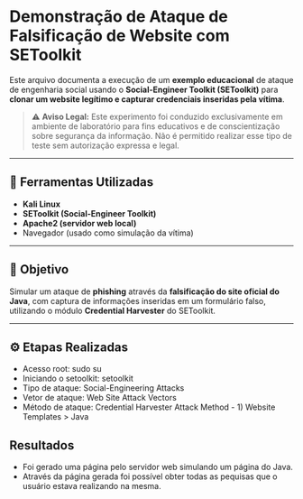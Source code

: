 # Demonstração de Ataque de Falsificação de Website com SEToolkit

Este arquivo documenta a execução de um **exemplo educacional** de ataque de engenharia social usando o **Social-Engineer Toolkit (SEToolkit)** para **clonar um website legítimo e capturar credenciais inseridas pela vítima**.

> ⚠️ **Aviso Legal:** Este experimento foi conduzido exclusivamente em ambiente de laboratório para fins educativos e de conscientização sobre segurança da informação. Não é permitido realizar esse tipo de teste sem autorização expressa e legal.

---

## 🔧 Ferramentas Utilizadas

- **Kali Linux**
- **SEToolkit (Social-Engineer Toolkit)**
- **Apache2 (servidor web local)**
- Navegador (usado como simulação da vítima)

---

## 🎯 Objetivo

Simular um ataque de **phishing** através da **falsificação do site oficial do Java**, com captura de informações inseridas em um formulário falso, utilizando o módulo **Credential Harvester** do SEToolkit.

---

## ⚙️ Etapas Realizadas

- Acesso root: sudo su
- Iniciando o setoolkit: setoolkit
- Tipo de ataque: Social-Engineering Attacks
- Vetor de ataque: Web Site Attack Vectors
- Método de ataque: Credential Harvester Attack Method - 1) Website Templates > Java

## Resultados

- Foi gerado uma página pelo servidor web simulando um página do Java.
- Através da página gerada foi possível obter todas as pequisas que o usuário estava realizando na mesma. 
